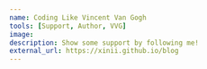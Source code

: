 ```yaml
---
name: Coding Like Vincent Van Gogh
tools: [Support, Author, VVG]
image:
description: Show some support by following me!
external_url: https://xinii.github.io/blog
---
```

